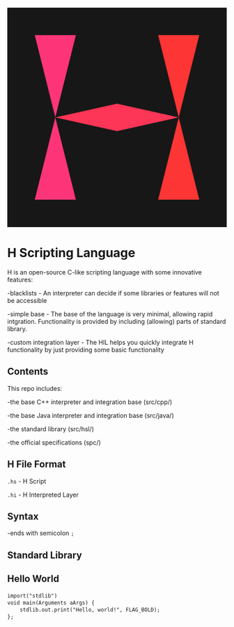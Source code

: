 ![H Logo](https://github.com/Fowsoft/H-Scripting-Language/blob/main/h4096.png?raw=true)
# H Scripting Language

H is an open-source C-like scripting language with some innovative features:

-blacklists - An interpreter can decide if some libraries or features will not be accessible

-simple base - The base of the language is very minimal, allowing rapid intgration. Functionality is provided by including (allowing) parts of standard library.

-custom integration layer - The HIL helps you quickly integrate H functionality by just providing some basic functionality

## Contents

This repo includes:

-the base C++ interpreter and integration base (src/cpp/)

-the base Java interpreter and integration base (src/java/)

-the standard library (src/hsl/)

-the official specifications (spc/)

## H File Format

`.hs` - H Script

`.hi` - H Interpreted Layer

## Syntax

-ends with semicolon `;`

## Standard Library

## Hello World

```
import("stdlib")
void main(Arguments aArgs) {
    stdlib.out.print("Hello, world!", FLAG_BOLD);
};
```


